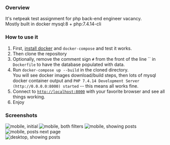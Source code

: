 ### Overview
It's netpeak test assignment for php back-end engineer vacancy.  
Mostly built in docker mysql:8 + php:7.4.14-cli

### How to use it
1. First, [install docker](https://docs.docker.com/get-started/#download-and-install-docker-desktop) and `docker-compose` and test it works.
2. Then clone the repository
3. Optionally, remove the comment sign `#` from the front of the line `` in `Dockerfile`
to have the database populated with data.
4. Run `docker-compose up --build` in the cloned directory.  
You will see docker images download/build steps, then lots of mysql docker container output and 
`PHP 7.4.14 Development Server (http://0.0.0.0:8000) started` -- this means all works fine.
5. Connect to [`http://localhost:8000`](http://localhost:8000/) with your favorite browser
and see all things working.
6. Enjoy

### Screenshots
![mobile, initial](https://i.imgur.com/wMZajmU.png) 
![mobile, both filters](https://i.imgur.com/I83ELY7.png)
![mobile, showing posts](https://i.imgur.com/QFEF9Dl.png) 
![mobile, posts next page](https://i.imgur.com/HS5rJVh.png)  
![desktop, showing posts](https://i.imgur.com/RO37Ept.png)
